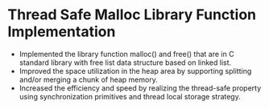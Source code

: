 # Thread Safe Malloc Library Function Implementation

- Implemented the library function malloc() and free() that are in C standard library with free list data structure based on linked list.
- Improved the space utilization in the heap area by supporting splitting and/or merging a chunk of heap memory.
- Increased the efficiency and speed by realizing the thread-safe property using synchronization primitives and thread local storage strategy.
